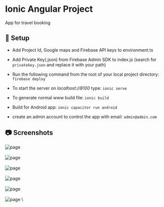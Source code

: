 #  Ionic Angular Project

App for travel booking

## :floppy_disk: Setup

* Add Project Id, Google maps and Firebase API keys to environment.ts
* Add Private Key(.json) from Firebase Admin SDK to index.js (search for `privatekey.json` and replace it with your path)
* Run the following command from the root of your local project directory: `firebase deploy`
* To start the server on _localhost://8100_ type: `ionic serve`
* To generate normal www build file: `ionic build`
* Build for Android app: `ionic capacitor run android`

* create an admin account to control the app with email: `admin@admin.com`


## :camera: Screenshots

![page](./img/Login.png) \
\
![page](./img/ListView.png) \
\
![page](./img/CardView.png) \
\
![page](./img/Details.png) \
\
![page](./img/Map.png) \
\
![page](./img/Offers.png) \